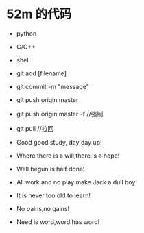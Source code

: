 # 52m 的代码
* python
* C/C++
* shell



* git add [filename]
* git commit -m "message"
* git push origin master
* git push origin master -f //强制
* git pull  //拉回


* Good good study, day day up!
* Where there is a will,there is a hope!
* Well begun is half done!
* All work and no play make Jack a dull boy!
* It is never too old to learn!
* No pains,no gains!
* Need is word,word has word!








